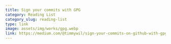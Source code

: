 ```yaml
---
title: Sign your commits with GPG
category: Reading List
category_slug: reading-list
type: link
image: assets/img/works/gpg.webp
link: https://medium.com/@timmywil/sign-your-commits-on-github-with-gpg-566f07762a43
---
```

